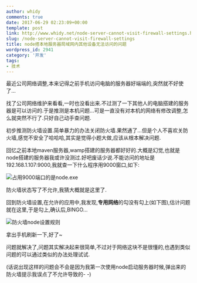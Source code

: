 ```yaml
---
author: whidy
comments: true
date: 2017-06-29 02:23:09+00:00
template: post
link: http://www.whidy.net/node-server-cannot-visit-firewall-settings.html
slug: /node-server-cannot-visit-firewall-settings
title: node搭本地服务器局域网内其他设备无法访问的问题
wordpress_id: 2941
category: '开发'
tags:
- 技术
---
```


最近公司网络调整,本来记得之前手机访问电脑的服务器好端端的,突然就不好使了...

找了公司网络维护来看看,一时也没看出来.不过测了一下其他人的电脑搭建的服务器是可以访问的.于是推测是本机问题...可是一直没有对本机的网络有修改调整,怎么就突然不行了.只好自己动手查问题.

初步推测防火墙设置.简单暴力的办法关闭防火墙.果然通了...但是个人不喜欢关防火墙,感觉不安全了哈哈哈,其实是觉得小题大做,应该从根本解决问题.

回忆之前本地maven服务器,wamp搭建的服务器都好好的.大概是幻觉,也就是node搭建的服务器我或许没测过.好吧废话少说.不能访问的地址是192.168.1.107:9000,我就查一下什么程序用9000窗口,如下:

![占用9000端口的是node.exe](https://www.whidy.net/wp-content/uploads/2017/06/node-400x252.png)

防火墙状态写了不允许,我猜大概就是这里了.

回到防火墙设置,在允许的应用中,我发现,**专用网络**的勾没有勾上(如下图),估计问题就在这里,于是勾上,确认后,BINGO...

![防火墙node设置规则](https://www.whidy.net/wp-content/uploads/2017/06/firewall-400x289.png)

拿出手机刷新一下,好了~

问题就解决了,问题其实解决起来很简单,不过对于网络这块不是很懂的,也遇到类似问题的可以通过类似的办法处理试试.

(话说出现这样的问题会不会是因为我第一次使用node启动服务器时候,弹出来的防火墙提示我误点了不允许导致的- -)

